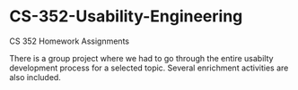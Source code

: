 # CS-352-Usability-Engineering
CS 352 Homework Assignments

There is a group project where we had to go through the entire usabilty development process for a selected topic. Several enrichment activities are also included.
